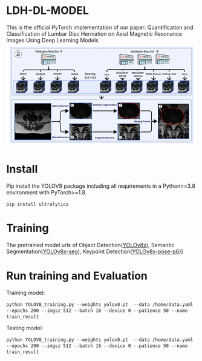 # LDH-DL-MODEL
This is the official PyTorch implementation of our paper: Quantification and Classification of Lumbar Disc Herniation on Axial Magnetic Resonance Images Using Deep Learning Models
![image](https://github.com/ElzatElham/LDH-DL-MODEL/blob/main/image.png)

# Install

Pip install the YOLOV8 package including all requirements in a Python>=3.8 environment with PyTorch>=1.8.
```
pip install ultralytics
```
# Training

The pretrained model urls of Object Detection([YOLOv8x](https://github.com/ultralytics/assets/releases/download/v8.2.0/yolov8x.pt)), Semantic Segmentation([YOLOv8x-seg](https://github.com/ultralytics/assets/releases/download/v8.2.0/yolov8x-seg.pt)), Keypoint Detection([YOLOv8x-pose-p6](https://github.com/ultralytics/assets/releases/download/v8.2.0/yolov8x-pose-p6.pt))]

# Run training and Evaluation

Training model:
```
python YOLOV8_training.py --weights yolov8.pt  --data /home/data.yaml  --epochs 200 --imgsz 512 --batch 16 --device 0 --patience 50 --name train_result
```

Testing model:
```
python YOLOV8_training.py --weights yolov8.pt  --data /home/data.yaml  --epochs 200 --imgsz 512 --batch 16 --device 0 --patience 50 --name train_result
```







